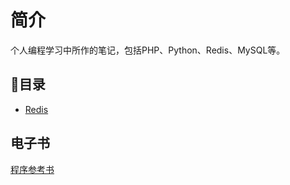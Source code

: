 # 简介

个人编程学习中所作的笔记，包括PHP、Python、Redis、MySQL等。

## 目录

- [Redis](./Redis/README.md)

## 电子书

[程序参考书](https://github.com/wybcp/programmer_bookshelf_cn)